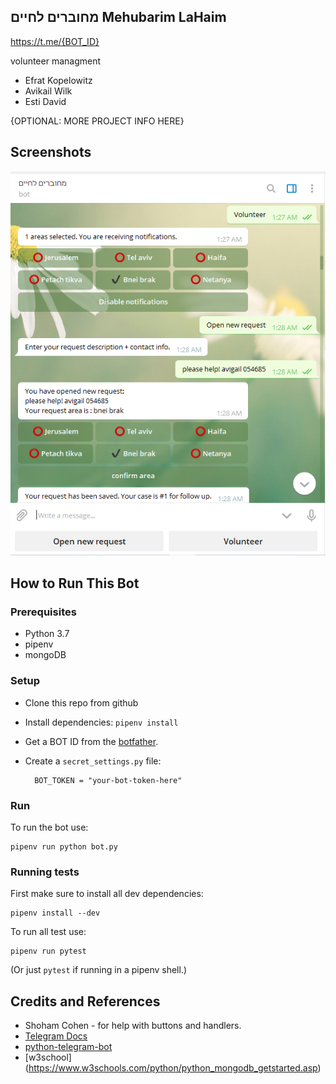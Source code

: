 ## מחוברים לחיים Mehubarim LaHaim
<https://t.me/{BOT_ID}>

volunteer managment 

* Efrat Kopelowitz 
* Avikail Wilk
* Esti David

{OPTIONAL: MORE PROJECT INFO HERE}

## Screenshots

![SCREESHOT DECSRIPTION](screenshots/snip_bot.png)

## How to Run This Bot
### Prerequisites
* Python 3.7
* pipenv
* mongoDB

### Setup
* Clone this repo from github
* Install dependencies: `pipenv install`
* Get a BOT ID from the [botfather](https://telegram.me/BotFather).
* Create a `secret_settings.py` file:

        BOT_TOKEN = "your-bot-token-here"

### Run
To run the bot use:

    pipenv run python bot.py

### Running tests
First make sure to install all dev dependencies:

    pipenv install --dev

To run all test  use:

    pipenv run pytest

(Or just `pytest` if running in a pipenv shell.)


## Credits and References
* Shoham Cohen - for help with buttons and handlers.
* [Telegram Docs](https://core.telegram.org/bots)
* [python-telegram-bot](https://github.com/python-telegram-bot/python-telegram-bot)
* [w3school] (https://www.w3schools.com/python/python_mongodb_getstarted.asp)

